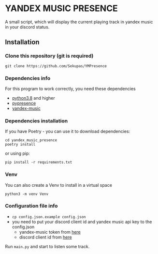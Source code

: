 # YANDEX MUSIC PRESENCE

A small script, which will display the current playing track in yandex music in your discord status.

## Installation

### Сlone this repository (git is required)

```shell
git clone https://github.com/Sekupas/YMPresence
```

### Dependencies info

For this program to work correctly, you need these dependencies

* [python3.8](https://www.python.org/downloads/) and higher
* [pypresence](https://github.com/qwertyquerty/pypresence)
* [yandex-music](https://github.com/MarshalX/yandex-music-api)

### Dependencies installation

If you have Poetry - you can use it to download dependencies:

```shell
cd yandex_music_presence
poetry install
```

or using pip:

```shell
pip install -r requirements.txt
```

### Venv

You can also create a Venv to install in a virtual space

```shell
python3 -m venv Venv
```

### Configuration file info

* `cp config.json.example config.json`
* you need to put your discord client id and yandex music api key to the config.json
  * yandex-music token from [here](https://yandex-music.readthedocs.io/en/latest/token.html)
  * discord client id from [here](https://discord.com/developers/docs/getting-started)

Run `main.py` and start to listen some track.

